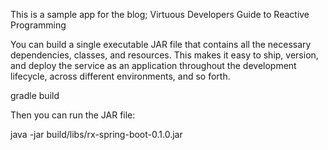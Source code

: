 This is a sample app for the blog; Virtuous Developers Guide to Reactive Programming

You can build a single executable JAR file that contains all the necessary dependencies, classes, and resources. This makes it easy to ship, version, and deploy the service as an application throughout the development lifecycle, across different environments, and so forth.

gradle build

Then you can run the JAR file:

java -jar build/libs/rx-spring-boot-0.1.0.jar






